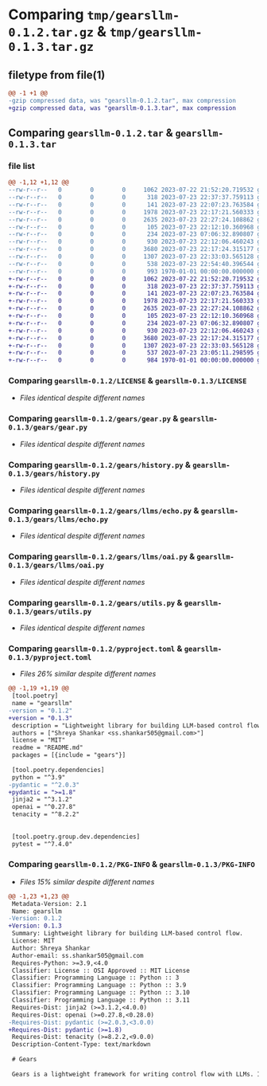 # Comparing `tmp/gearsllm-0.1.2.tar.gz` & `tmp/gearsllm-0.1.3.tar.gz`

## filetype from file(1)

```diff
@@ -1 +1 @@
-gzip compressed data, was "gearsllm-0.1.2.tar", max compression
+gzip compressed data, was "gearsllm-0.1.3.tar", max compression
```

## Comparing `gearsllm-0.1.2.tar` & `gearsllm-0.1.3.tar`

### file list

```diff
@@ -1,12 +1,12 @@
--rw-r--r--   0        0        0     1062 2023-07-22 21:52:20.719532 gearsllm-0.1.2/LICENSE
--rw-r--r--   0        0        0      318 2023-07-23 22:37:37.759113 gearsllm-0.1.2/README.md
--rw-r--r--   0        0        0      141 2023-07-23 22:07:23.763584 gearsllm-0.1.2/gears/__init__.py
--rw-r--r--   0        0        0     1978 2023-07-23 22:17:21.560333 gearsllm-0.1.2/gears/gear.py
--rw-r--r--   0        0        0     2635 2023-07-23 22:27:24.108862 gearsllm-0.1.2/gears/history.py
--rw-r--r--   0        0        0      105 2023-07-23 22:12:10.360968 gearsllm-0.1.2/gears/llms/__init__.py
--rw-r--r--   0        0        0      234 2023-07-23 07:06:32.890807 gearsllm-0.1.2/gears/llms/base.py
--rw-r--r--   0        0        0      930 2023-07-23 22:12:06.460243 gearsllm-0.1.2/gears/llms/echo.py
--rw-r--r--   0        0        0     3680 2023-07-23 22:17:24.315177 gearsllm-0.1.2/gears/llms/oai.py
--rw-r--r--   0        0        0     1307 2023-07-23 22:33:03.565128 gearsllm-0.1.2/gears/utils.py
--rw-r--r--   0        0        0      538 2023-07-23 22:54:40.396544 gearsllm-0.1.2/pyproject.toml
--rw-r--r--   0        0        0      993 1970-01-01 00:00:00.000000 gearsllm-0.1.2/PKG-INFO
+-rw-r--r--   0        0        0     1062 2023-07-22 21:52:20.719532 gearsllm-0.1.3/LICENSE
+-rw-r--r--   0        0        0      318 2023-07-23 22:37:37.759113 gearsllm-0.1.3/README.md
+-rw-r--r--   0        0        0      141 2023-07-23 22:07:23.763584 gearsllm-0.1.3/gears/__init__.py
+-rw-r--r--   0        0        0     1978 2023-07-23 22:17:21.560333 gearsllm-0.1.3/gears/gear.py
+-rw-r--r--   0        0        0     2635 2023-07-23 22:27:24.108862 gearsllm-0.1.3/gears/history.py
+-rw-r--r--   0        0        0      105 2023-07-23 22:12:10.360968 gearsllm-0.1.3/gears/llms/__init__.py
+-rw-r--r--   0        0        0      234 2023-07-23 07:06:32.890807 gearsllm-0.1.3/gears/llms/base.py
+-rw-r--r--   0        0        0      930 2023-07-23 22:12:06.460243 gearsllm-0.1.3/gears/llms/echo.py
+-rw-r--r--   0        0        0     3680 2023-07-23 22:17:24.315177 gearsllm-0.1.3/gears/llms/oai.py
+-rw-r--r--   0        0        0     1307 2023-07-23 22:33:03.565128 gearsllm-0.1.3/gears/utils.py
+-rw-r--r--   0        0        0      537 2023-07-23 23:05:11.298595 gearsllm-0.1.3/pyproject.toml
+-rw-r--r--   0        0        0      984 1970-01-01 00:00:00.000000 gearsllm-0.1.3/PKG-INFO
```

### Comparing `gearsllm-0.1.2/LICENSE` & `gearsllm-0.1.3/LICENSE`

 * *Files identical despite different names*

### Comparing `gearsllm-0.1.2/gears/gear.py` & `gearsllm-0.1.3/gears/gear.py`

 * *Files identical despite different names*

### Comparing `gearsllm-0.1.2/gears/history.py` & `gearsllm-0.1.3/gears/history.py`

 * *Files identical despite different names*

### Comparing `gearsllm-0.1.2/gears/llms/echo.py` & `gearsllm-0.1.3/gears/llms/echo.py`

 * *Files identical despite different names*

### Comparing `gearsllm-0.1.2/gears/llms/oai.py` & `gearsllm-0.1.3/gears/llms/oai.py`

 * *Files identical despite different names*

### Comparing `gearsllm-0.1.2/gears/utils.py` & `gearsllm-0.1.3/gears/utils.py`

 * *Files identical despite different names*

### Comparing `gearsllm-0.1.2/pyproject.toml` & `gearsllm-0.1.3/pyproject.toml`

 * *Files 26% similar despite different names*

```diff
@@ -1,19 +1,19 @@
 [tool.poetry]
 name = "gearsllm"
-version = "0.1.2"
+version = "0.1.3"
 description = "Lightweight library for building LLM-based control flow."
 authors = ["Shreya Shankar <ss.shankar505@gmail.com>"]
 license = "MIT"
 readme = "README.md"
 packages = [{include = "gears"}]
 
 [tool.poetry.dependencies]
 python = "^3.9"
-pydantic = "^2.0.3"
+pydantic = ">=1.8"
 jinja2 = "^3.1.2"
 openai = "^0.27.8"
 tenacity = "^8.2.2"
 
 
 [tool.poetry.group.dev.dependencies]
 pytest = "^7.4.0"
```

### Comparing `gearsllm-0.1.2/PKG-INFO` & `gearsllm-0.1.3/PKG-INFO`

 * *Files 15% similar despite different names*

```diff
@@ -1,23 +1,23 @@
 Metadata-Version: 2.1
 Name: gearsllm
-Version: 0.1.2
+Version: 0.1.3
 Summary: Lightweight library for building LLM-based control flow.
 License: MIT
 Author: Shreya Shankar
 Author-email: ss.shankar505@gmail.com
 Requires-Python: >=3.9,<4.0
 Classifier: License :: OSI Approved :: MIT License
 Classifier: Programming Language :: Python :: 3
 Classifier: Programming Language :: Python :: 3.9
 Classifier: Programming Language :: Python :: 3.10
 Classifier: Programming Language :: Python :: 3.11
 Requires-Dist: jinja2 (>=3.1.2,<4.0.0)
 Requires-Dist: openai (>=0.27.8,<0.28.0)
-Requires-Dist: pydantic (>=2.0.3,<3.0.0)
+Requires-Dist: pydantic (>=1.8)
 Requires-Dist: tenacity (>=8.2.2,<9.0.0)
 Description-Content-Type: text/markdown
 
 # Gears
 
 Gears is a lightweight framework for writing control flow with LLMs. It allows you to build complex chains of actions and conditions, and execute them in a single call. You have full control over the prompts; you just provide the text and control flow and Gears will handle the rest.
```

